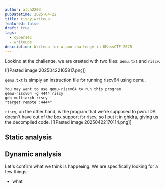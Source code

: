 ```yaml
---
author: atch2203
pubDatetime: 2025-04-22
title: riscy writeup
featured: false
draft: true
tags:
  - cybersec
  - writeups
description: Writeup for a pwn challenge in UMassCTF 2025
---
```

Looking at the challenge, we are greeted with two files: `qemu.txt` and `riscy`.

![[Pasted image 20250422165817.png]]

`qemu.txt` is simply an instruction file for running riscv64 using qemu.
```text
You may want to use qemu-riscv64 to run this program.  
qemu-riscv64 -g 4444 riscy  
gdb-multiarch riscy  
"target remote :4444"
```

`riscy`, on the other hand, is the program that we're supposed to pwn. IDA doesn't have out of the box support for riscv, so I put it in ghidra, giving us the decompiled code.
![[Pasted image 20250422170114.png]]

## Static analysis




## Dynamic analysis
Let's confirm what we think is happening. We are specifically looking for a few things:
- what 